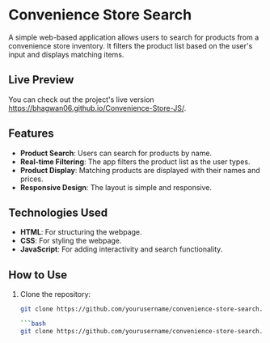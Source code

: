 # Convenience Store Search

A simple web-based application allows users to search for products from a convenience store inventory. It filters the product list based on the user's input and displays matching items.

## Live Preview

You can check out the project's live version https://bhagwan06.github.io/Convenience-Store-JS/.

## Features

- **Product Search**: Users can search for products by name.
- **Real-time Filtering**: The app filters the product list as the user types.
- **Product Display**: Matching products are displayed with their names and prices.
- **Responsive Design**: The layout is simple and responsive.

## Technologies Used

- **HTML**: For structuring the webpage.
- **CSS**: For styling the webpage.
- **JavaScript**: For adding interactivity and search functionality.

## How to Use

1. Clone the repository:
   ```bash
   git clone https://github.com/yourusername/convenience-store-search.git

   ```bash
   git clone https://github.com/yourusername/convenience-store-search.git
